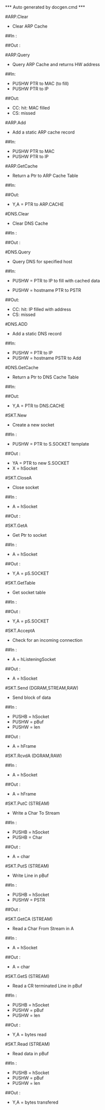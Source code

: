 *** Auto generated by docgen.cmd ***  

#ARP.Clear
+ Clear ARP Cache

##In : 

##Out : 

#ARP.Query
+ Query ARP Cache and returns HW address

##In:
+ PUSHW PTR to MAC (to fill)
+ PUSHW PTR to IP

##Out:
+ CC: hit: MAC filled
+ CS: missed 

#ARP.Add
+ Add a static ARP cache record

##In:
+ PUSHW PTR to MAC
+ PUSHW PTR to IP

#ARP.GetCache
+ Return a Ptr to ARP Cache Table

##In:

##Out:
 + Y,A = PTR to ARP.CACHE

#DNS.Clear
+ Clear DNS Cache

##In : 

##Out : 

#DNS.Query
+ Query DNS for specified host

##In:
 + PUSHW = PTR to IP to fill with cached data
*	PUSHW = hostname PTR to PSTR 

##Out:
 + CC: hit: IP filled with address
 + CS: missed 

#DNS.ADD
+ Add a static DNS record

##In:
+ PUSHW = PTR to IP
+ PUSHW = hostname PSTR to Add

#DNS.GetCache
+ Return a Ptr to DNS Cache Table

##In:

##Out:
 + Y,A = PTR to DNS.CACHE

#SKT.New
+ Create a new socket

##In : 
+ PUSHW = PTR to S.SOCKET template

##Out : 
+ YA = PTR to new S.SOCKET
+ X = hSocket

#SKT.CloseA
+ Close socket

##In : 
+ A = hSocket

##Out : 

#SKT.GetA
+ Get Ptr to socket

##In : 
+ A = hSocket

##Out : 
+ Y,A = pS.SOCKET

#SKT.GetTable
+ Get socket table

##In : 

##Out : 
+ Y,A = pS.SOCKET

#SKT.AcceptA
+ Check for an incoming connection

##In : 
+ A = hListeningSocket

##Out : 
+ A = hSocket

#SKT.Send (DGRAM,STREAM,RAW)
+ Send block of data

##In : 
+ PUSHB = hSocket
+ PUSHW = pBuf
+ PUSHW = len

##Out : 
+ A = hFrame

#SKT.RcvdA (DGRAM,RAW)

##In : 
+ A = hSocket

##Out : 
+ A = hFrame

#SKT.PutC (STREAM)
+ Write a Char To Stream

##In : 
+ PUSHB = hSocket
+ PUSHB = Char

##Out : 
+ A = char

#SKT.PutS (STREAM)
+ Write Line in pBuf

##In : 
+ PUSHB = hSocket
+ PUSHW = PSTR

##Out :

#SKT.GetCA (STREAM)
+ Read a Char From Stream in A

##In : 
+ A = hSocket

##Out : 
+ A = char

#SKT.GetS (STREAM)
+ Read a CR terminated Line in pBuf

##In : 
+ PUSHB = hSocket
+ PUSHW = pBuf
+ PUSHW = len

##Out :
+ Y,A = bytes read

#SKT.Read (STREAM)
+ Read data in pBuf

##In : 
+ PUSHB = hSocket
+ PUSHW = pBuf
+ PUSHW = len

##Out :
+ Y,A = bytes transfered
